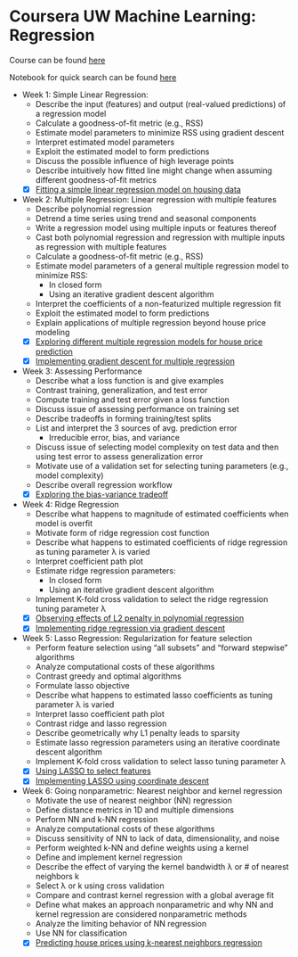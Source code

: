 # Coursera UW Machine Learning: Regression

Course can be found [here](https://www.coursera.org/learn/ml-regression)

Notebook for quick search can be found [here](https://ssq.github.io/2017/08/19/Coursera%20UW%20Machine%20Learning%20Specialization%20Notebook/)

- Week 1: Simple Linear Regression:
    - Describe the input (features) and output (real-valued predictions) of a regression model
    - Calculate a goodness-of-fit metric (e.g., RSS)
    - Estimate model parameters to minimize RSS using gradient descent
    - Interpret estimated model parameters
    - Exploit the estimated model to form predictions
    - Discuss the possible influence of high leverage points
    - Describe intuitively how fitted line might change when assuming different goodness-of-fit metrics
    - [x] [Fitting a simple linear regression model on housing data](https://github.com/SSQ/Coursera-UW-Machine-Learning-Regression/tree/master/Programming%20Assignment%201) 
    
- Week 2: Multiple Regression: Linear regression with multiple features
    - Describe polynomial regression
    - Detrend a time series using trend and seasonal components
    - Write a regression model using multiple inputs or features thereof
    - Cast both polynomial regression and regression with multiple inputs as regression with multiple features
    - Calculate a goodness-of-fit metric (e.g., RSS)
    - Estimate model parameters of a general multiple regression model to minimize RSS:
      - In closed form
      - Using an iterative gradient descent algorithm
    - Interpret the coefficients of a non-featurized multiple regression fit
    - Exploit the estimated model to form predictions
    - Explain applications of multiple regression beyond house price modeling
    - [x] [Exploring different multiple regression models for house price prediction](https://github.com/SSQ/Coursera-UW-Machine-Learning-Regression/tree/master/Programming%20Assignment%202)
    - [x] [Implementing gradient descent for multiple regression](https://github.com/SSQ/Coursera-UW-Machine-Learning-Regression/tree/master/Programming%20Assignment%203)
    
- Week 3: Assessing Performance
    - Describe what a loss function is and give examples
    - Contrast training, generalization, and test error
    - Compute training and test error given a loss function
    - Discuss issue of assessing performance on training set
    - Describe tradeoffs in forming training/test splits
    - List and interpret the 3 sources of avg. prediction error
      - Irreducible error, bias, and variance
    - Discuss issue of selecting model complexity on test data and then using test error to assess generalization error
    - Motivate use of a validation set for selecting tuning parameters (e.g., model complexity)
    - Describe overall regression workflow
    - [x] [Exploring the bias-variance tradeoff](https://github.com/SSQ/Coursera-UW-Machine-Learning-Regression/tree/master/Programming%20Assignment%204)
    
- Week 4: Ridge Regression
    - Describe what happens to magnitude of estimated coefficients when model is overfit
    - Motivate form of ridge regression cost function
    - Describe what happens to estimated coefficients of ridge regression as tuning parameter λ is varied
    - Interpret coefficient path plot
    - Estimate ridge regression parameters:
      - In closed form
      - Using an iterative gradient descent algorithm
    - Implement K-fold cross validation to select the ridge regression tuning parameter λ
    - [x] [Observing effects of L2 penalty in polynomial regression](https://github.com/SSQ/Coursera-UW-Machine-Learning-Regression/tree/master/Programming%20Assignment%205)
    - [x] [Implementing ridge regression via gradient descent](https://github.com/SSQ/Coursera-UW-Machine-Learning-Regression/tree/master/Programming%20Assignment%206)
    
- Week 5: Lasso Regression: Regularization for feature selection
    - Perform feature selection using “all subsets” and “forward stepwise” algorithms
    - Analyze computational costs of these algorithms
    - Contrast greedy and optimal algorithms
    - Formulate lasso objective
    - Describe what happens to estimated lasso coefficients as tuning parameter λ is varied
    - Interpret lasso coefficient path plot
    - Contrast ridge and lasso regression
    - Describe geometrically why L1 penalty leads to sparsity
    - Estimate lasso regression parameters using an iterative coordinate descent algorithm
    - Implement K-fold cross validation to select lasso tuning parameter λ
    - [x] [Using LASSO to select features](https://github.com/SSQ/Coursera-UW-Machine-Learning-Regression/tree/master/Programming%20Assignment%207)
    - [x] [Implementing LASSO using coordinate descent](https://github.com/SSQ/Coursera-UW-Machine-Learning-Regression/tree/master/Programming%20Assignment%208)
    
- Week 6: Going nonparametric: Nearest neighbor and kernel regression
  - Motivate the use of nearest neighbor (NN) regression
  - Define distance metrics in 1D and multiple dimensions
  - Perform NN and k-NN regression
  - Analyze computational costs of these algorithms
  - Discuss sensitivity of NN to lack of data, dimensionality, and noise
  - Perform weighted k-NN and define weights using a kernel
  - Define and implement kernel regression
  - Describe the effect of varying the kernel bandwidth λ or # of nearest neighbors k
  - Select λ or k using cross validation
  - Compare and contrast kernel regression with a global average fit
  - Define what makes an approach nonparametric and why NN and kernel regression are considered nonparametric methods
  - Analyze the limiting behavior of NN regression
  - Use NN for classification
  - [x] [Predicting house prices using k-nearest neighbors regression](https://github.com/SSQ/Coursera-UW-Machine-Learning-Regression/tree/master/Week%206%20PA%201)
